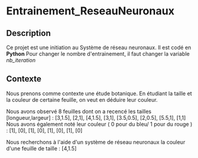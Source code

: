# Entrainement_ReseauNeuronaux
## Description 

Ce projet est une initiation au Système de réseau neuronaux. Il est codé en <b>Python</b>
Pour changer le nombre d'entrainement, il faut changer la variable <i>nb_iteration</i>
## Contexte

Nous prenons comme contexte une étude botanique. En étudiant la taille et la couleur de certaine feuille, on veut en déduire leur couleur.

Nous avons observé 8 feuilles dont on a recencé les tailles [longueur,largeur]  :  [3,1.5], [2,1], [4,1.5], [3,1], [3.5,0.5], [2,0.5], [5.5,1], [1,1]
Nous avons également noté leur couleur ( 0 pour du bleu/ 1 pour du rouge ) : [1], [0], [1], [0], [1], [0], [1], [0]

Nous recherchons à l'aide d'un système de réseau neuronaux la couleur d'une feuille de taille : [4,1.5]
